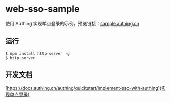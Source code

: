 # web-sso-sample

使用 Authing 实现单点登录的示例，预览链接：[sample.authing.cn](https://sample.authing.cn)

## 运行

``` shell
$ npm install http-server -g
$ http-server
```

## 开发文档

[https://docs.authing.cn/authing/quickstart/implement-sso-with-authing](实现单点登录)
